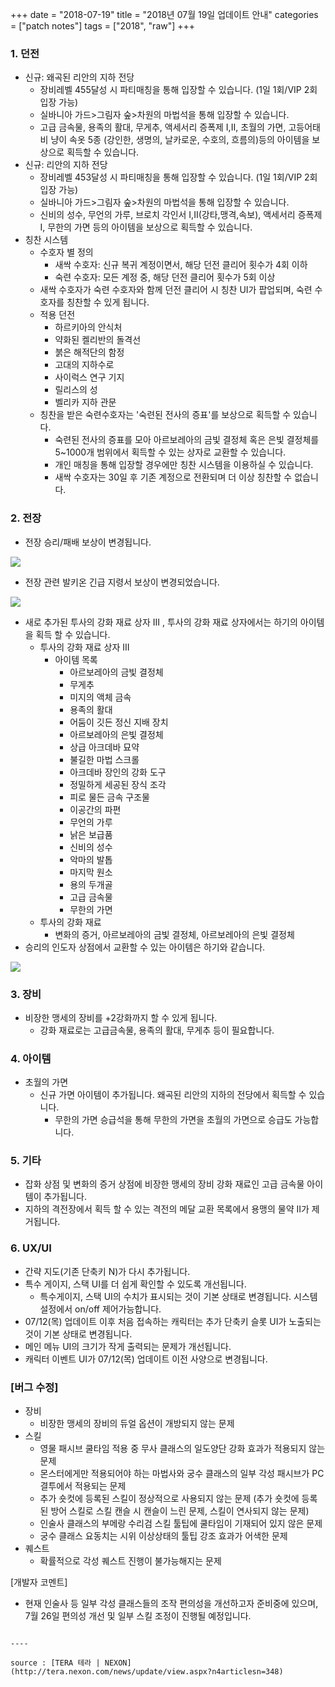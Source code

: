 +++
date = "2018-07-19"
title = "2018년 07월 19일 업데이트 안내"
categories = ["patch notes"]
tags = ["2018", "raw"]
+++

### 1. 던전
- 신규: 왜곡된 리안의 지하 전당
  - 장비레벨 455달성 시 파티매칭을 통해 입장할 수 있습니다. (1일 1회/VIP 2회 입장 가능)
  - 실바니아 가드>그림자 숲>차원의 마법석을 통해 입장할 수 있습니다.
  - 고급 금속물, 용족의 활대, 무게추, 액세서리 증폭제 I,II, 초월의 가면, 고등어태비 냥이 속옷 5종 (강인한, 생명의, 날카로운, 수호의, 흐름의)등의 아이템을 보상으로 획득할 수 있습니다.
- 신규: 리안의 지하 전당
  - 장비레벨 453달성 시 파티매칭을 통해 입장할 수 있습니다. (1일 1회/VIP 2회 입장 가능)
  - 실바니아 가드>그림자 숲>차원의 마법석을 통해 입장할 수 있습니다.
  - 신비의 성수, 무언의 가루, 브로치 각인서 I,II(강타,맹격,속보), 액세서리 증폭제 I, 무한의 가면 등의 아이템을 보상으로 획득할 수 있습니다.
- 칭찬 시스템
  - 수호자 별 정의
    - 새싹 수호자: 신규 복귀 계정이면서, 해당 던전 클리어 횟수가 4회 이하
    - 숙련 수호자: 모든 계정 중, 해당 던전 클리어 횟수가 5회 이상
  - 새싹 수호자가 숙련 수호자와 함께 던전 클리어 시 칭찬 UI가 팝업되며, 숙련 수호자를 칭찬할 수 있게 됩니다.
  - 적용 던전
    - 하르키아의 안식처
    - 약화된 켈리반의 돌격선
    - 붉은 해적단의 함정
    - 고대의 지하수로
    - 사이럭스 연구 기지
    - 릴리스의 성
    - 벨리카 지하 관문
  - 칭찬을 받은 숙련수호자는 '숙련된 전사의 증표'를 보상으로 획득할 수 있습니다.
    - 숙련된 전사의 증표를 모아 아르보레아의 금빛 결정체 혹은 은빛 결정체를 5~1000개 범위에서 획득할 수 있는 상자로 교환할 수 있습니다.
    - 개인 매칭을 통해 입장할 경우에만 칭찬 시스템을 이용하실 수 있습니다.
    - 새싹 수호자는 30일 후 기존 계정으로 전환되며 더 이상 칭찬할 수 없습니다.

### 2. 전장
- 전장 승리/패배 보상이 변경됩니다.

![](https://seraphinush-gaming.github.io/mysterium/images/patch-notes/2018-07-19-1.png)

- 전장 관련 발키온 긴급 지령서 보상이 변경되었습니다.

![](https://seraphinush-gaming.github.io/mysterium/images/patch-notes/2018-07-19-2.png)

  - 새로 추가된 투사의 강화 재료 상자 III , 투사의 강화 재료 상자에서는 하기의 아이템을 획득 할 수 있습니다.
    - 투사의 강화 재료 상자 III
      - 아이템 목록
        - 아르보레아의 금빛 결정체
        - 무게추
        - 미지의 액체 금속
        - 용족의 활대
        - 어둠이 깃든 정신 지배 장치
        - 아르보레아의 은빛 결정체
        - 상급 아크데바 묘약
        - 불길한 마법 스크롤
        - 아크데바 장인의 강화 도구
        - 정밀하게 세공된 장식 조각
        - 피로 물든 금속 구조물
        - 이공간의 파편
        - 무언의 가루
        - 낡은 보급품
        - 신비의 성수
        - 악마의 발톱
        - 마지막 원소
        - 용의 두개골
        - 고급 금속물
        - 무한의 가면
    - 투사의 강화 재료
      - 변화의 증거, 아르보레아의 금빛 결정체, 아르보레아의 은빛 결정체
  - 승리의 인도자 상점에서 교환할 수 있는 아이템은 하기와 같습니다.

![](https://seraphinush-gaming.github.io/mysterium/images/patch-notes/2018-07-19-3.png)

### 3. 장비
- 비장한 맹세의 장비를 +2강화까지 할 수 있게 됩니다.
  - 강화 재료로는 고급금속물, 용족의 활대, 무게추 등이 필요합니다.

### 4. 아이템
- 초월의 가면
  - 신규 가면 아이템이 추가됩니다. 왜곡된 리안의 지하의 전당에서 획득할 수 있습니다.
    - 무한의 가면 승급석을 통해 무한의 가면을 초월의 가면으로 승급도 가능합니다.

### 5. 기타
- 잡화 상점 및 변화의 증거 상점에 비장한 맹세의 장비 강화 재료인 고급 금속물 아이템이 추가됩니다.
- 지하의 격전장에서 획득 할 수 있는 격전의 메달 교환 목록에서 용맹의 물약 II가 제거됩니다.

### 6. UX/UI
- 간략 지도(기존 단축키 N)가 다시 추가됩니다.
- 특수 게이지, 스택 UI를 더 쉽게 확인할 수 있도록 개선됩니다.
  - 특수게이지, 스택 UI의 수치가 표시되는 것이 기본 상태로 변경됩니다. 시스템 설정에서 on/off 제어가능합니다.
- 07/12(목) 업데이트 이후 처음 접속하는 캐릭터는 추가 단축키 슬롯 UI가 노출되는 것이 기본 상태로 변경됩니다.
- 메인 메뉴 UI의 크기가 작게 출력되는 문제가 개선됩니다.
- 캐릭터 이벤트 UI가 07/12(목) 업데이트 이전 사양으로 변경됩니다.

### [버그 수정]
- 장비
  - 비장한 맹세의 장비의 듀얼 옵션이 개방되지 않는 문제
- 스킬
  - 영물 패시브 쿨타임 적용 중 무사 클래스의 일도양단 강화 효과가 적용되지 않는 문제
  - 몬스터에게만 적용되어야 하는 마법사와 궁수 클래스의 일부 각성 패시브가 PC 결투에서 적용되는 문제
  - 추가 숏컷에 등록된 스킬이 정상적으로 사용되지 않는 문제 (추가 숏컷에 등록된 방어 스킬로 스킬 캔슬 시 캔슬이 느린 문제, 스킬이 연사되지 않는 문제)
  - 인술사 클래스의 부메랑 수리검 스킬 툴팁에 쿨타임이 기재되어 있지 않은 문제
  - 궁수 클래스 요동치는 시위 이상상태의 툴팁 강조 효과가 어색한 문제
- 퀘스트
  - 확률적으로 각성 퀘스트 진행이 불가능해지는 문제

[개발자 코멘트]
- 현재 인술사 등 일부 각성 클래스들의 조작 편의성을 개선하고자 준비중에 있으며, 7월 26일 편의성 개선 및 일부 스킬 조정이 진행될 예정입니다.
```

----

source : [TERA 테라 | NEXON](http://tera.nexon.com/news/update/view.aspx?n4articlesn=348)
